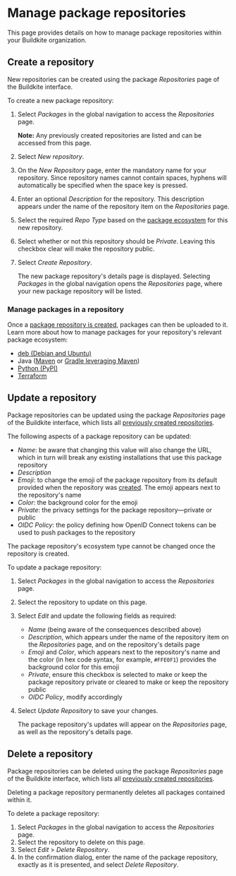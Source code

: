 # Manage package repositories

This page provides details on how to manage package repositories within your Buildkite organization.

## Create a repository

New repositories can be created using the package _Repositories_ page of the Buildkite interface.

To create a new package repository:

1. Select _Packages_ in the global navigation to access the _Repositories_ page.

    **Note:** Any previously created repositories are listed and can be accessed from this page.

1. Select _New repository_.
1. On the _New Repository_ page, enter the mandatory name for your repository. Since repository names cannot contain spaces, hyphens will automatically be specified when the space key is pressed.
1. Enter an optional _Description_ for the repository. This description appears under the name of the repository item on the _Repositories_ page.
1. Select the required _Repo Type_ based on the [package ecosystem](/docs/packages#buildkite-packages-supported-package-ecosystems) for this new repository.
1. Select whether or not this repository should be _Private_. Leaving this checkbox clear will make the repository public.
1. Select _Create Repository_.

    The new package repository's details page is displayed. Selecting _Packages_ in the global navigation opens the _Repositories_ page, where your new package repository will be listed.

### Manage packages in a repository

Once a [package repository is created](#create-a-repository), packages can then be uploaded to it. Learn more about how to manage packages for your repository's relevant package ecosystem:

- [deb (Debian and Ubuntu)](/docs/packages/debian)
- Java ([Maven](/docs/packages/maven) or [Gradle leveraging Maven](/docs/packages/gradle))
- [Python (PyPI)](/docs/packages/python)
- [Terraform](/docs/packages/terraform)

## Update a repository

Package repositories can be updated using the package _Repositories_ page of the Buildkite interface, which lists all [previously created repositories](#create-a-repository).

The following aspects of a package repository can be updated:

- _Name_: be aware that changing this value will also change the URL, which in turn will break any existing installations that use this package repository
- _Description_
- _Emoji_: to change the emoji of the package repository from its default provided when the repository was [created](#create-a-repository). The emoji appears next to the repository's name
- _Color_: the background color for the emoji
- _Private_: the privacy settings for the package repository—private or public
- _OIDC Policy_: the policy defining how OpenID Connect tokens can be used to push packages to the repository

The package repository's ecosystem type cannot be changed once the repository is created.

To update a package repository:

1. Select _Packages_ in the global navigation to access the _Repositories_ page.
1. Select the repository to update on this page.
1. Select _Edit_ and update the following fields as required:
    * _Name_ (being aware of the consequences described above)
    * _Description_, which appears under the name of the repository item on the _Repositories_ page, and on the repository's details page
    * _Emoji_ and _Color_, which appears next to the repository's name and the color (in hex code syntax, for example, `#FFE0F1`) provides the background color for this emoji
    * _Private_, ensure this checkbox is selected to make or keep the package repository private or cleared to make or keep the repository public
    * _OIDC Policy_, modify accordingly

1. Select _Update Repository_ to save your changes.

    The package repository's updates will appear on the _Repositories_ page, as well as the repository's details page.

## Delete a repository

Package repositories can be deleted using the package _Repositories_ page of the Buildkite interface, which lists all [previously created repositories](#create-a-repository).

Deleting a package repository permanently deletes all packages contained within it.

To delete a package repository:

1. Select _Packages_ in the global navigation to access the _Repositories_ page.
1. Select the repository to delete on this page.
1. Select _Edit_ > _Delete Repository_.
1. In the confirmation dialog, enter the name of the package repository, exactly as it is presented, and select _Delete Repository_.
